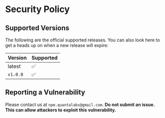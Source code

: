 # Security Policy

## Supported Versions

The following are the official supported releases. You can also look here to get a heads up on when a new release will expire:

| Version | Supported          |
| ------- | ------------------ |
| latest   | :white_check_mark: |
| `v1.0.0` | :white_check_mark: |

## Reporting a Vulnerability

Please contact us at `npm.quantalabs@gmail.com`. **Do not submit an issue. This can allow attackers to exploit this vulnerability.**